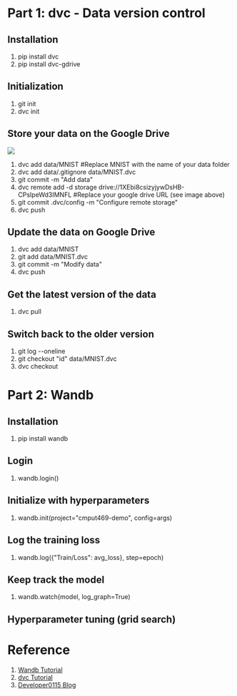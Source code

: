 # Part 1: dvc - Data version control

## Installation 
1. pip install dvc 
2. pip install dvc-gdrive

## Initialization
1. git init
2. dvc init


## Store your data on the Google Drive 
![](../Downloads/330732868_557289109672356_8788318334601107559_n.png)

1. dvc add data/MNIST #Replace MNIST with the name of your data folder
2. dvc add data/.gitignore data/MNIST.dvc
3. git commit -m "Add data"
4. dvc remote add -d storage drive://1XEbi8csizyjywDsHB-CPsIpeWd3IMNFL #Replace your google drive URL (see image above) 
5. git commit .dvc/config -m "Configure remote storage"
6. dvc push

## Update the data on Google Drive
1. dvc add data/MNIST
2. git add data/MNIST.dvc
3. git commit -m "Modify data"
4. dvc push


## Get the latest version of the data
1. dvc pull

## Switch back to the older version
1. git log --oneline
2. git checkout "id" data/MNIST.dvc
3. dvc checkout

# Part 2: Wandb

## Installation
1. pip install wandb

## Login

1. wandb.login()

## Initialize with hyperparameters
1. wandb.init(project="cmput469-demo", config=args)

## Log the training loss
1. wandb.log({"Train/Loss": avg_loss}, step=epoch)

## Keep track the model
1. wandb.watch(model, log_graph=True)

## Hyperparameter tuning (grid search)


# Reference
1. [Wandb Tutorial](https://wandb.ai/quickstart )
2. [dvc Tutorial](https://dvc.org/doc/use-cases/versioning-data-and-models/tutorial)
3. [Developer0115 Blog](https://dvelopery0115.github.io/2021/08/01/Introduction_to_W&B.html)